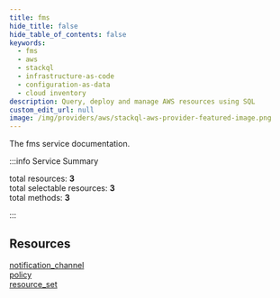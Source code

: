 ```yaml
---
title: fms
hide_title: false
hide_table_of_contents: false
keywords:
  - fms
  - aws
  - stackql
  - infrastructure-as-code
  - configuration-as-data
  - cloud inventory
description: Query, deploy and manage AWS resources using SQL
custom_edit_url: null
image: /img/providers/aws/stackql-aws-provider-featured-image.png
---
```


The fms service documentation.

:::info Service Summary

<div class="row">
<div class="providerDocColumn">
<span>total resources:&nbsp;<b>3</b></span><br />
<span>total selectable resources:&nbsp;<b>3</b></span><br />
<span>total methods:&nbsp;<b>3</b></span><br />
</div>
</div>

:::

## Resources
<div class="row">
<div class="providerDocColumn">
<a href="/providers/aws/fms/notification_channel/">notification_channel</a><br />
<a href="/providers/aws/fms/policy/">policy</a>
</div>
<div class="providerDocColumn">
<a href="/providers/aws/fms/resource_set/">resource_set</a>
</div>
</div>